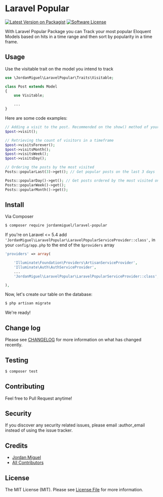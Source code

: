 # Laravel Popular

[![Latest Version on Packagist][ico-version]](https://packagist.org/packages/jordanmiguel/laravel-popular)
[![Software License][ico-license]](LICENSE.md)

With Laravel Popular Package you can Track your most popular Eloquent Models based on hits in a time range and then sort by popularity in a time frame.

## Usage

Use the visitable trait on the model you intend to track
``` php
use \JordanMiguel\LaravelPopular\Traits\Visitable;

class Post extends Model
{
    use Visitable;

    ...
}
```

Here are some code examples:

``` php
// Adding a visit to the post. Recommended on the show() method of your controller.
$post->visit();

// Retrieving the count of visitors in a timeframe
$post->visitsForever();
$post->visitsMonth();
$post->visitsWeek();
$post->visitsDay();

// Ordering the posts by the most visited
Posts::popularLast(3)->get(); // Get popular posts on the last 3 days

Posts::popularDay()->get(); // Get posts ordered by the most visited on the last 24h
Posts::popularWeek()->get();
Posts::popularMonth()->get();
```

## Install

Via Composer

``` bash
$ composer require jordanmiguel/laravel-popular
```

If you're on Laravel <= 5.4 add `'JordanMiguel\LaravelPopular\LaravelPopularServiceProvider::class',` in your `config/app.php` to the end of the `$providers` array

``` php
'providers' => array(

    'Illuminate\Foundation\Providers\ArtisanServiceProvider',
    'Illuminate\Auth\AuthServiceProvider',
    ...
    'JordanMiguel\LaravelPopular\LaravelPopularServiceProvider::class',

),
```

Now, let's create our table on the database:

``` bash
$ php artisan migrate
```

We're ready!

## Change log

Please see [CHANGELOG](CHANGELOG.md) for more information on what has changed recently.

## Testing

``` bash
$ composer test
```

## Contributing

Feel free to Pull Request anytime!

## Security

If you discover any security related issues, please email :author_email instead of using the issue tracker.

## Credits

- [Jordan Miguel][link-author]
- [All Contributors][link-contributors]

## License

The MIT License (MIT). Please see [License File](LICENSE.md) for more information.

[ico-version]: https://img.shields.io/packagist/v/:vendor/:package_name.svg?style=flat-square
[ico-license]: https://img.shields.io/badge/license-MIT-brightgreen.svg?style=flat-square
[ico-travis]: https://img.shields.io/travis/:vendor/:package_name/master.svg?style=flat-square
[ico-scrutinizer]: https://img.shields.io/scrutinizer/coverage/g/:vendor/:package_name.svg?style=flat-square
[ico-code-quality]: https://img.shields.io/scrutinizer/g/:vendor/:package_name.svg?style=flat-square
[ico-downloads]: https://img.shields.io/packagist/dt/:vendor/:package_name.svg?style=flat-square

[link-packagist]: https://packagist.org/packages/:vendor/:package_name
[link-travis]: https://travis-ci.org/:vendor/:package_name
[link-scrutinizer]: https://scrutinizer-ci.com/g/:vendor/:package_name/code-structure
[link-code-quality]: https://scrutinizer-ci.com/g/:vendor/:package_name
[link-downloads]: https://packagist.org/packages/:vendor/:package_name
[link-author]: https://github.com/:author_username
[link-contributors]: ../../contributors
